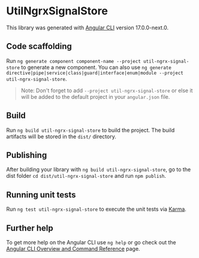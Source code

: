 # UtilNgrxSignalStore

This library was generated with [Angular CLI](https://github.com/angular/angular-cli) version 17.0.0-next.0.

## Code scaffolding

Run `ng generate component component-name --project util-ngrx-signal-store` to generate a new component. You can also use `ng generate directive|pipe|service|class|guard|interface|enum|module --project util-ngrx-signal-store`.
> Note: Don't forget to add `--project util-ngrx-signal-store` or else it will be added to the default project in your `angular.json` file. 

## Build

Run `ng build util-ngrx-signal-store` to build the project. The build artifacts will be stored in the `dist/` directory.

## Publishing

After building your library with `ng build util-ngrx-signal-store`, go to the dist folder `cd dist/util-ngrx-signal-store` and run `npm publish`.

## Running unit tests

Run `ng test util-ngrx-signal-store` to execute the unit tests via [Karma](https://karma-runner.github.io).

## Further help

To get more help on the Angular CLI use `ng help` or go check out the [Angular CLI Overview and Command Reference](https://angular.io/cli) page.
